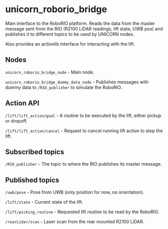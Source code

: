 # unicorn_roborio_bridge

Main interface to the RoboRIO platform. Reads the data from the master message sent from the RIO (R2100 LiDAR readings, lift state, UWB pos) and publishes it to different topics to be used by UNICORN nodes.

Also provides an actionlib interface for interacting with the lift.

## Nodes

`unicorn_roborio_bridge_node` - Main node.

`unicorn_roborio_bridge_dummy_data_node` - Publishes messages with dummy data to `/RIO_publisher` to simulate the RoboRIO.

## Action API

`/lift/lift_action/goal` - A routine to be executed by the lift, either pickup or dropoff. 

`/lift/lift_action/cancel` - Request to cancel running lift action to stop the lift.

## Subscribed topics

`/RIO_publisher` - The topic to where the RIO publishes its master message.

## Published topics

`/uwb/pose` - Pose from UWB (only position for now, no orientation).

`/lift/state` - Current state of the lift.

`/lift/picking_routine` - Requested lift routine to be read by the RoboRIO.

`/rearLidar/scan` - Laser scan from the rear mounted R2100 LiDAR.
